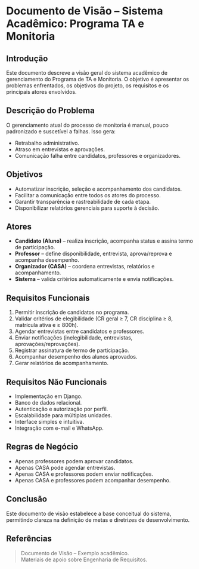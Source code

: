 # Documento de Visão – Sistema Acadêmico: Programa TA e Monitoria

## Introdução
Este documento descreve a visão geral do sistema acadêmico de gerenciamento do Programa de TA e Monitoria. O objetivo é apresentar os problemas enfrentados, os objetivos do projeto, os requisitos e os principais atores envolvidos.

## Descrição do Problema
O gerenciamento atual do processo de monitoria é manual, pouco padronizado e suscetível a falhas. Isso gera:
- Retrabalho administrativo.
- Atraso em entrevistas e aprovações.
- Comunicação falha entre candidatos, professores e organizadores.

## Objetivos
- Automatizar inscrição, seleção e acompanhamento dos candidatos.
- Facilitar a comunicação entre todos os atores do processo.
- Garantir transparência e rastreabilidade de cada etapa.
- Disponibilizar relatórios gerenciais para suporte à decisão.

## Atores
- **Candidato (Aluno)** – realiza inscrição, acompanha status e assina termo de participação.
- **Professor** – define disponibilidade, entrevista, aprova/reprova e acompanha desempenho.
- **Organizador (CASA)** – coordena entrevistas, relatórios e acompanhamento.
- **Sistema** – valida critérios automaticamente e envia notificações.

## Requisitos Funcionais
1. Permitir inscrição de candidatos no programa.
2. Validar critérios de elegibilidade (CR geral ≥ 7, CR disciplina ≥ 8, matrícula ativa e ≥ 800h).
3. Agendar entrevistas entre candidatos e professores.
4. Enviar notificações (inelegibilidade, entrevistas, aprovações/reprovações).
5. Registrar assinatura de termo de participação.
6. Acompanhar desempenho dos alunos aprovados.
7. Gerar relatórios de acompanhamento.

## Requisitos Não Funcionais
- Implementação em Django.
- Banco de dados relacional.
- Autenticação e autorização por perfil.
- Escalabilidade para múltiplas unidades.
- Interface simples e intuitiva.
- Integração com e-mail e WhatsApp.

## Regras de Negócio
- Apenas professores podem aprovar candidatos.
- Apenas CASA pode agendar entrevistas.
- Apenas CASA e professores podem enviar notificações.
- Apenas CASA e professores podem acompanhar desempenho.

## Conclusão
Este documento de visão estabelece a base conceitual do sistema, permitindo clareza na definição de metas e diretrizes de desenvolvimento.

## Referências
> Documento de Visão – Exemplo acadêmico.  
> Materiais de apoio sobre Engenharia de Requisitos.


